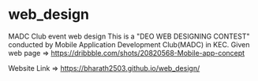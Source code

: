 # web_design
MADC Club event web design
This is a "DEO WEB DESIGNING CONTEST" conducted by Mobile Application Development Club(MADC) in KEC.
Given web page => https://dribbble.com/shots/20820568-Mobile-app-concept

Website Link => https://bharath2503.github.io/web_design/
